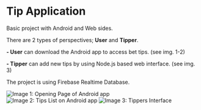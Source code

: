 # Tip Application

Basic project with Android and Web sides.

There are 2 types of perspectives; **User** and **Tipper**.

**- User** can download the Android app to access bet tips. (see img. 1-2)

**- Tipper** can add new tips by using Node.js based web interface. (see img. 3)

The project is using Firebase Realtime Database.

![Image 1: Opening Page of Android app](https://i.imgur.com/BzN7cKM.jpg)
![Image 2: Tips List on Android app](https://i.imgur.com/zztC9Ir.jpg)
![Image 3: Tippers Interface](https://i.imgur.com/AAXZq4x.png)
